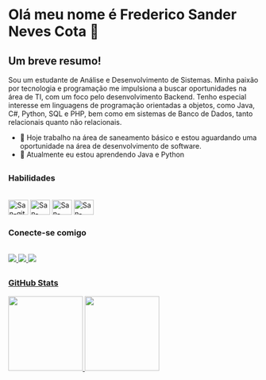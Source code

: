 # Olá meu nome é Frederico Sander Neves Cota 👋

## Um breve resumo!
Sou um estudante de Análise e Desenvolvimento de Sistemas. Minha paixão por tecnologia e programação me impulsiona a buscar oportunidades na área de TI, com um foco pelo desenvolvimento Backend. Tenho especial interesse em linguagens de programação orientadas a objetos, como Java, C#, Python, SQL e PHP, bem como em sistemas de Banco de Dados, tanto relacionais quanto não relacionais.

- 🔭 Hoje trabalho na área de saneamento básico e estou aguardando uma oportunidade na área de desenvolvimento de software.
- 🌱 Atualmente eu estou aprendendo Java e Python
  
##

### Habilidades
<div style="display: inline_block"><br>
  <img aling="center" alt="San-git" height="30" width="40" src="https://cdn.jsdelivr.net/gh/devicons/devicon/icons/git/git-original.svg" />
  <img aling="center" alt="San-github" height="30" width="40" src="https://cdn.jsdelivr.net/gh/devicons/devicon/icons/github/github-original-wordmark.svg" />
  <img aling="center" alt="San-java" height="30" width="40" src="https://cdn.jsdelivr.net/gh/devicons/devicon/icons/java/java-original.svg" />
  <img aling="center" alt="San-Python" height="30" width="40" src="https://cdn.jsdelivr.net/gh/devicons/devicon/icons/python/python-original.svg" />
</div>

### Conecte-se comigo
<div style="display: inline_block"><br>
  <a href="mailto:sanderfn@gmail.com"><img src = "https://img.shields.io/badge/Gmail-D14836?style=for-the-badge&logo=gmail&logoColor=white" target="_black">
  <a href="mailto:sanderfn@hotmail.com"><img src = "https://img.shields.io/badge/Microsoft_Outlook-0078D4?style=for-the-badge&logo=microsoft-outlook&logoColor=white" target="_black">
  <a href="https://www.linkedin.com/in/sanderfn"><img src = "https://img.shields.io/badge/LinkedIn-0077B5?style=for-the-badge&logo=linkedin&logoColor=white" target="_black">  
</div>

##
### GitHub Stats
<div>
  <a href="https://github.com/sanderfn">
  <img height="150em" src="https://github-readme-stats.vercel.app/api?username=sanderfn&theme=transparent&bg_color=000&border_color=30A3DC&show_icons=true&icon_color=30A3DC&title_color=fff&text_color=FFF&hide_title=true&hide=stars"/>
  <img height="150em" src="https://github-readme-stats.vercel.app/api/top-langs/?username=sanderfn&layout=compact&langs_count=16&theme=transparent&bg_color=000&border_color=30A3DC"/>
</div>
    
##    


